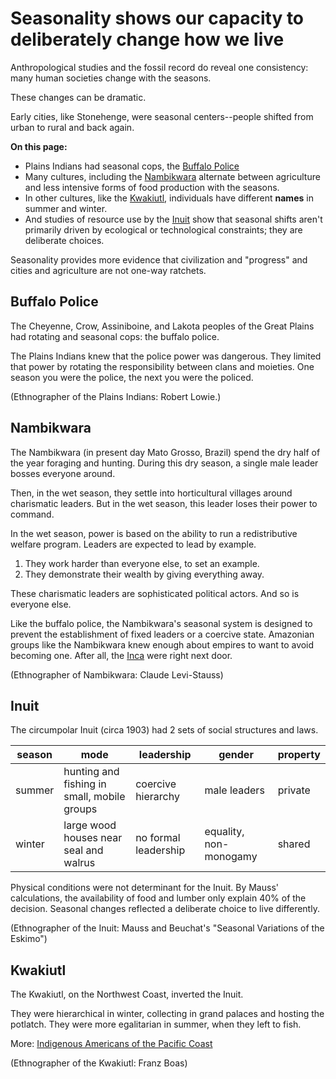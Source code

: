 # Seasonality shows our capacity to deliberately change how we live

Anthropological studies and the fossil record do reveal one consistency:
many human societies change with the seasons.

These changes can be dramatic.

Early cities, like Stonehenge, were seasonal centers--people shifted from urban to rural and back again.

**On this page:**

- Plains Indians had seasonal cops, the [Buffalo Police](#buffalo-police)
- Many cultures, including the [Nambikwara](#nambikwara) alternate between agriculture and less intensive forms of food production with the seasons.
- In other cultures, like the [Kwakiutl](#kwakiutl), individuals have different **names** in summer and winter.
- And studies of resource use by the [Inuit](#inuit) show that seasonal shifts aren't primarily driven by ecological or technological constraints; they are deliberate choices.

Seasonality provides more evidence that civilization and "progress" and cities and agriculture are not one-way ratchets.

## Buffalo Police

The Cheyenne, Crow, Assiniboine, and Lakota peoples of the Great Plains had rotating and seasonal cops: the buffalo police.

The Plains Indians knew that the police power was dangerous.
They limited that power by rotating the responsibility between clans and moieties.
One season you were the police, the next you were the policed.

(Ethnographer of the Plains Indians: Robert Lowie.)

## Nambikwara

The Nambikwara (in present day Mato Grosso, Brazil) spend the dry half of the year foraging and hunting.
During this dry season, a single male leader bosses everyone around.

Then, in the wet season, they settle into horticultural villages around charismatic leaders.
But in the wet season, this leader loses their power to command.

In the wet season, power is based on the ability to run a redistributive welfare program.
Leaders are expected to lead by example.

1. They work harder than everyone else, to set an example.
2. They demonstrate their wealth by giving everything away.

These charismatic leaders are sophisticated political actors.
And so is everyone else.

Like the buffalo police, the Nambikwara's seasonal system is designed to prevent the establishment of fixed leaders or a coercive state.
Amazonian groups like the Nambikwara knew enough about empires to want to avoid becoming one.
After all, the [Inca](inca.md) were right next door.

(Ethnographer of Nambikwara: Claude Levi-Stauss)

## Inuit

The circumpolar Inuit (circa 1903) had 2 sets of social structures and laws.

season | mode | leadership | gender | property
-- | -- | -- | -- | --
summer | hunting and fishing in small, mobile groups | coercive hierarchy | male leaders | private
winter | large wood houses near seal and walrus | no formal leadership | equality, non-monogamy | shared

Physical conditions were not determinant for the Inuit.
By Mauss' calculations, the availability of food and lumber only explain 40% of the decision.
Seasonal changes reflected a deliberate choice to live differently.

(Ethnographer of the Inuit: Mauss and Beuchat's "Seasonal Variations of the Eskimo")

## Kwakiutl

The Kwakiutl, on the Northwest Coast, inverted the Inuit.

They were hierarchical in winter, collecting in grand palaces and hosting the potlatch.
They were more egalitarian in summer, when they left to fish.

More: [Indigenous Americans of the Pacific Coast](pacific.md)

(Ethnographer of the Kwakiutl: Franz Boas)

